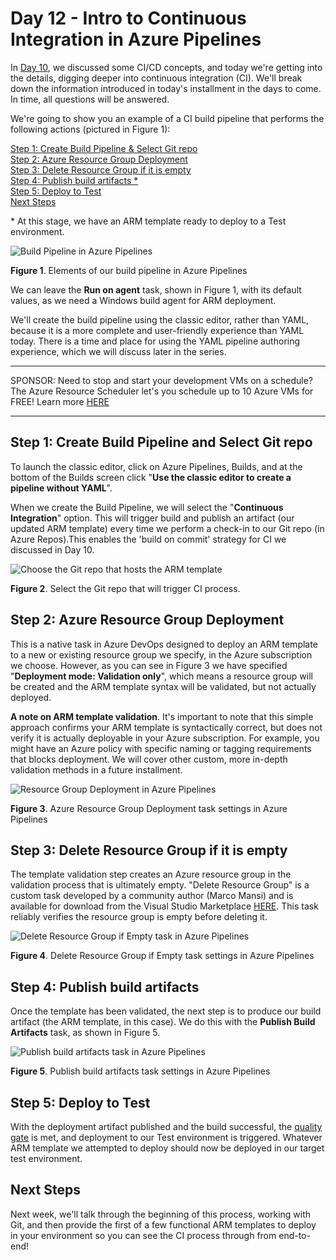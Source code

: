 # Day 12 - Intro to Continuous Integration in Azure Pipelines

In [Day 10](https://github.com/starkfell/100DaysOfIaC/blob/master/articles/day.10.cicd.iac.bldg.blocks.md#automation-controls), we discussed some CI/CD concepts, and today we're getting into the details, digging deeper into continuous integration (CI).  We'll break down the information introduced in today's installment in the days to come. In time, all questions will be answered.

We're going to show you an example of a CI build pipeline that performs the following actions (pictured in Figure 1):

  [Step 1: Create Build Pipeline & Select Git repo](#step-1-create-build-pipeline-and-select-git-repo) <br />
  [Step 2: Azure Resource Group Deployment](#step-2-azure-resource-group-deployment) <br />
  [Step 3: Delete Resource Group if it is empty](#step-3-delete-resource-group-if-it-is-empty) <br />
  [Step 4: Publish build artifacts *](#step-4-publish-build-artifacts) <br />
  [Step 5: Deploy to Test](#step-5-deploy-to-test) <br />
  [Next Steps](#next-steps) <br />

\* At this stage, we have an ARM template ready to deploy to a Test environment.

![Build Pipeline in Azure Pipelines](https://github.com/starkfell/100DaysOfIaC/blob/master/images/day12/figure1.png)

**Figure 1**. Elements of our build pipeline in Azure Pipelines

We can leave the **Run on agent** task, shown in Figure 1, with its default values, as we need a Windows build agent for ARM deployment.

We'll create the build pipeline using the classic editor, rather than YAML, because it is a more complete and user-friendly experience than YAML today. There is a time and place for using the YAML pipeline authoring experience, which we will discuss later in the series.

***
SPONSOR: Need to stop and start your development VMs on a schedule? The Azure Resource Scheduler let's you schedule up to 10 Azure VMs for FREE! Learn more [HERE](https://azuremarketplace.microsoft.com/en-us/marketplace/apps/lumagatena.resourcescheduler?tab=Overview)
***

## Step 1: Create Build Pipeline and Select Git repo

To launch the classic editor, click on Azure Pipelines, Builds, and at the bottom of the Builds screen click "**Use the classic editor to create a pipeline without YAML**".

 When we create the Build Pipeline, we will select the "**Continuous Integration**" option. This will trigger build and publish an artifact (our updated ARM template) every time we perform a check-in to our Git repo (in Azure Repos).This enables the 'build on commit' strategy for CI we discussed in Day 10.

![Choose the Git repo that hosts the ARM template](https://github.com/starkfell/100DaysOfIaC/blob/master/images/day12/figure2.png)

**Figure 2**. Select the Git repo that will trigger CI process.

## Step 2: Azure Resource Group Deployment

This is a native task in Azure DevOps designed to deploy an ARM template to a new or existing resource group we specify, in the Azure subscription we choose. However, as you can see in Figure 3 we have specified "**Deployment mode: Validation only**", which means a resource group will be created and the ARM template syntax will be validated, but not actually deployed.

**A note on ARM template validation**. It's important to note that this simple approach confirms your ARM template is syntactically correct, but does not verify it is actually deployable in your Azure subscription. For example, you might have an Azure policy with specific naming or tagging requirements that blocks deployment. We will cover other custom, more in-depth validation methods in a future installment.

![Resource Group Deployment in Azure Pipelines](https://github.com/starkfell/100DaysOfIaC/blob/master/images/day12/figure3.png)

**Figure 3**. Azure Resource Group Deployment task settings in Azure Pipelines

## Step 3: Delete Resource Group if it is empty

The template validation step creates an Azure resource group in the validation process that is ultimately empty. "Delete Resource Group" is a custom task developed by a community author (Marco Mansi) and is available for download from the Visual Studio Marketplace [HERE](https://marketplace.visualstudio.com/items?itemName=marcomansi.MarcoMansi-Xpirit-Vsts-DeleteResourceGroupIfEmpty). This task reliably verifies the  resource group is empty before deleting it.

![Delete Resource Group if Empty task in Azure Pipelines](https://github.com/starkfell/100DaysOfIaC/blob/master/images/day12/figure4.png)

**Figure 4**. Delete Resource Group if Empty task settings in Azure Pipelines

## Step 4: Publish build artifacts

Once the template has been validated, the next step is to produce our build artifact (the ARM template, in this case). We do this with the **Publish Build Artifacts** task, as shown in Figure 5.

![Publish build artifacts task in Azure Pipelines](https://github.com/starkfell/100DaysOfIaC/blob/master/images/day12/figure5.png)

**Figure 5**. Publish build artifacts task settings in Azure Pipelines

## Step 5: Deploy to Test

With the deployment artifact published and the build successful, the [quality gate](https://github.com/starkfell/100DaysOfIaC/blob/master/articles/day.10.cicd.iac.bldg.blocks.md#automation-controls) is met, and deployment to our Test environment is triggered. Whatever ARM template we attempted to deploy should now be deployed in our target test environment.

## Next Steps

Next week, we'll talk through the beginning of this process, working with Git, and then provide the first of a few functional ARM templates to deploy in your environment so you can see the CI process through from end-to-end!
